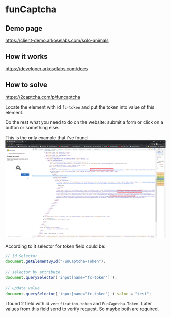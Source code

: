 # funCaptcha

## Demo page

https://client-demo.arkoselabs.com/solo-animals

## How it works

https://developer.arkoselabs.com/docs

## How to solve

https://2captcha.com/p/funcaptcha

Locate the element with id `fc-token` and put the token into value of this element.

Do the rest what you need to do on the website: submit a form or click on a button or something else.

This is the only example that i've found
<img src="./images/func.png" />

According to it selector for token field could be:

```js
// Id Selector
document.getElementById("FunCaptcha-Token");

// selector by attribute
document.querySelector('input[name="fc-token"]');

// update value
document.querySelector('input[name="fc-token"]').value = "test";
```

I found 2 field with id `verification-token` and `FunCaptcha-Token`. Later values from this field send to verify request. So maybe both are required.
